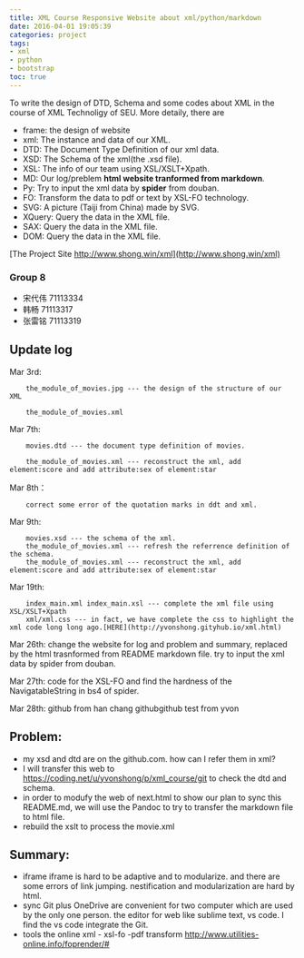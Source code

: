```yaml
---
title: XML Course Responsive Website about xml/python/markdown
date: 2016-04-01 19:05:39
categories: project
tags: 
- xml
- python
- bootstrap
toc: true
---
```

To write the design of DTD, Schema and some codes about XML in the course of XML Technoligy of SEU.
More detaily, there are
- frame: the design of website
- xml: The instance and data of our XML.
- DTD: The Document Type Definition of our xml data.
- XSD: The Schema of the xml(the .xsd file).
- XSL: The info of our team using XSL/XSLT+Xpath.
- MD: Our log/preblem **html website tranformed from markdown**.
- Py: Try to input the xml data by **spider** from douban.
- FO: Transform the data to pdf or text by XSL-FO technology.
- SVG: A picture (Taiji from China) made by SVG.
- XQuery: Query the data in the XML file.
- SAX: Query the data in the XML file.
- DOM: Query the data in the XML file.

[The Project Site http://www.shong.win/xml](http://www.shong.win/xml)

<!-- more -->

### Group 8

- 宋代伟 71113334 
- 韩畅 71113317
- 张雷铭 71113319 


## Update log

Mar 3rd: 

		the_module_of_movies.jpg --- the design of the structure of our XML
      
    	the_module_of_movies.xml
Mar 7th:

		movies.dtd --- the document type definition of movies.

		the_module_of_movies.xml --- reconstruct the xml, add element:score and add attribute:sex of element:star

Mar 8th：

		correct some error of the quotation marks in ddt and xml.
Mar 9th:
	
		movies.xsd --- the schema of the xml.
		the_module_of_movies.xml --- refresh the referrence definition of the schema.
		the_module_of_movies.xml --- reconstruct the xml, add element:score and add attribute:sex of element:star
Mar 19th:

        index_main.xml index_main.xsl --- complete the xml file using XSL/XSLT+Xpath
        xml/xml.css --- in fact, we have complete the css to highlight the xml code long long ago.[HERE](http://yvonshong.gityhub.io/xml.html)
        
Mar 26th:
        change the website for log and problem and summary, replaced by the html trasnformed from README markdown file. 
        try to input the xml data by spider from douban.
        
Mar 27th:
        code for the XSL-FO and find the hardness of the NavigatableString in bs4 of spider.
  

Mar 28th:
		github from han chang
		githubgithub test from yvon

## Problem:

- my xsd and dtd are on the github.com. how can I refer them in xml?
- I will transfer this web to https://coding.net/u/yvonshong/p/xml_course/git to check the dtd and schema.
- in order to modufy the web of next.html to show our plan to sync this README.md, we will use the Pandoc to try to transfer the markdown file to html file.
- rebuild the xslt to process the movie.xml 

## Summary:

- iframe
iframe is hard to be adaptive and to modularize. and there are some errors of link jumping. nestification and modularization are hard by html.
- sync
    Git plus OneDrive are convenient for two computer which are used by the only one person.
    the editor for web like sublime text, vs code. I find the vs code integrate the Git.
- tools
    the online xml - xsl-fo -pdf transform  http://www.utilities-online.info/foprender/#
